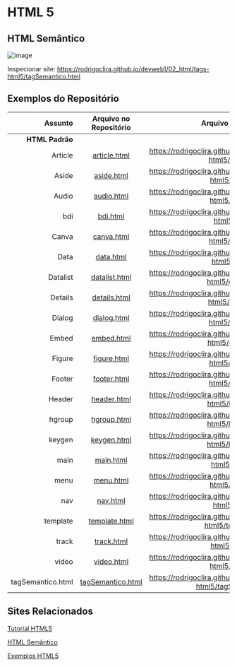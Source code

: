 
# HTML 5

## HTML Semântico

![image](https://user-images.githubusercontent.com/276077/140682013-9a1d829e-a3e7-4f3b-9889-7506de5f3778.png)

Inspecionar site: https://rodrigoclira.github.io/devweb1/02_html/tags-html5/tagSemantico.html


## Exemplos do Repositório
Assunto| Arquivo no Repositório | Arquivo no GH Pages
---:|:---:|:---:|
**HTML Padrão** |  | 
Article | [article.html](https://github.com/rodrigoclira/devweb1/blob/main/02_html/tags-html5/article.html)| https://rodrigoclira.github.io/devweb1/02_html/tags-html5/article.html
Aside | [aside.html](https://github.com/rodrigoclira/devweb1/blob/main/02_html/tags-html5/aside.html)| https://rodrigoclira.github.io/devweb1/02_html/tags-html5/aside.html
Audio | [audio.html](https://github.com/rodrigoclira/devweb1/blob/main/02_html/tags-html5/audio.html)| https://rodrigoclira.github.io/devweb1/02_html/tags-html5/audio.html
bdi | [bdi.html](https://github.com/rodrigoclira/devweb1/blob/main/02_html/tags-html5/bdi.html)| https://rodrigoclira.github.io/devweb1/02_html/tags-html5/bdi.html
Canva | [canva.html](https://github.com/rodrigoclira/devweb1/blob/main/02_html/tags-html5/canva.html)| https://rodrigoclira.github.io/devweb1/02_html/tags-html5/canva.html
Data | [data.html](https://github.com/rodrigoclira/devweb1/blob/main/02_html/tags-html5/data.html)| https://rodrigoclira.github.io/devweb1/02_html/tags-html5/data.html
Datalist | [datalist.html](https://github.com/rodrigoclira/devweb1/blob/main/02_html/tags-html5/datalist.html)| https://rodrigoclira.github.io/devweb1/02_html/tags-html5/datalist.html
Details | [details.html](https://github.com/rodrigoclira/devweb1/blob/main/02_html/tags-html5/details.html)| https://rodrigoclira.github.io/devweb1/02_html/tags-html5/details.html
Dialog | [dialog.html](https://github.com/rodrigoclira/devweb1/blob/main/02_html/tags-html5/dialog.html)| https://rodrigoclira.github.io/devweb1/02_html/tags-html5/dialog.html
Embed | [embed.html](https://github.com/rodrigoclira/devweb1/blob/main/02_html/tags-html5/embed.html)| https://rodrigoclira.github.io/devweb1/02_html/tags-html5/embed.html
Figure | [figure.html](https://github.com/rodrigoclira/devweb1/blob/main/02_html/tags-html5/figure.html)| https://rodrigoclira.github.io/devweb1/02_html/tags-html5/figure.html
Footer | [footer.html](https://github.com/rodrigoclira/devweb1/blob/main/02_html/tags-html5/footer.html)| https://rodrigoclira.github.io/devweb1/02_html/tags-html5/footer.html
Header | [header.html](https://github.com/rodrigoclira/devweb1/blob/main/02_html/tags-html5/header.html)| https://rodrigoclira.github.io/devweb1/02_html/tags-html5/header.html
hgroup | [hgroup.html](https://github.com/rodrigoclira/devweb1/blob/main/02_html/tags-html5/hgroup.html)| https://rodrigoclira.github.io/devweb1/02_html/tags-html5/hgroup.html
keygen | [keygen.html](https://github.com/rodrigoclira/devweb1/blob/main/02_html/tags-html5/keygen.html)| https://rodrigoclira.github.io/devweb1/02_html/tags-html5/keygen.html
main | [main.html](https://github.com/rodrigoclira/devweb1/blob/main/02_html/tags-html5/main.html)| https://rodrigoclira.github.io/devweb1/02_html/tags-html5/main.html
menu | [menu.html](https://github.com/rodrigoclira/devweb1/blob/main/02_html/tags-html5/menu.html)| https://rodrigoclira.github.io/devweb1/02_html/tags-html5/menu.html
nav | [nav.html](https://github.com/rodrigoclira/devweb1/blob/main/02_html/tags-html5/nav.html)| https://rodrigoclira.github.io/devweb1/02_html/tags-html5/nav.html
template | [template.html](https://github.com/rodrigoclira/devweb1/blob/main/02_html/tags-html5/template.html)| https://rodrigoclira.github.io/devweb1/02_html/tags-html5/template.html
track | [track.html](https://github.com/rodrigoclira/devweb1/blob/main/02_html/tags-html5/track.html)| https://rodrigoclira.github.io/devweb1/02_html/tags-html5/track.html
video | [video.html](https://github.com/rodrigoclira/devweb1/blob/main/02_html/tags-html5/video.html)| https://rodrigoclira.github.io/devweb1/02_html/tags-html5/video.html
tagSemantico.html| [tagSemantico.html](https://github.com/rodrigoclira/devweb1/blob/main/02_html/tags-html5/tagSemantico.html)| https://rodrigoclira.github.io/devweb1/02_html/tags-html5/tagSemantico.html


<!--
Abaixo é exibido um layout padrão do HTML5
 ![Layout Padrão HTML5](https://user-images.githubusercontent.com/276077/140681846-ae4d60fa-f5f8-4705-afe3-2cdbb7ba8bea.png) -->

## Sites Relacionados

[Tutorial HTML5](https://www.freetimelearning.com/html5/index.php)

[HTML Semântico](https://www.devmedia.com.br/html-semantico-conheca-os-elementos-semanticos-da-html5/38065)

[Exemplos HTML5](https://www.freetimelearning.com/references/basic-website.php)
